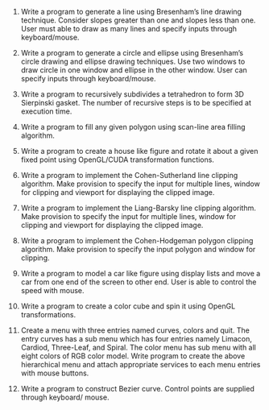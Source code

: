 
1.	Write a program to generate a line using Bresenham’s line drawing technique. Consider slopes greater than one and slopes less than one. User must able to draw as many lines and specify inputs through keyboard/mouse.
2.	Write a program to generate a circle and ellipse using Bresenham’s circle drawing and ellipse drawing techniques. Use two windows to draw circle in one window and ellipse in the other window. User can specify inputs through keyboard/mouse.
3.	Write a program to recursively subdivides a tetrahedron to form 3D Sierpinski gasket. The number of recursive steps is to be specified at execution time.
4.	Write a program to fill any given polygon using scan-line area filling algorithm.
5. Write a program to create a house like figure and rotate it about a given fixed point  using OpenGL/CUDA transformation functions. 
6.	Write a program to implement the Cohen-Sutherland line clipping algorithm. Make provision to specify the input for multiple lines, window for clipping and viewport for displaying the clipped image.
7.	Write a program to implement the Liang-Barsky line clipping algorithm. Make provision to specify the input for multiple lines, window for clipping and viewport for displaying the clipped image.
8.	Write a program to implement the Cohen-Hodgeman polygon clipping algorithm. Make provision to specify the input polygon and window for clipping.

9.	Write a program to model a car like figure using display lists and move a car from one end of the screen to other end. User is able to control the speed with mouse.
10.	Write a program to create a color cube and spin it using OpenGL transformations.
11.	Create a menu with three entries named curves, colors and quit. The entry curves has a sub menu which has four entries namely Limacon, Cardiod, Three-Leaf, and Spiral. The color menu has sub menu with all eight colors of RGB color model. Write program to create the above hierarchical menu and attach appropriate services to each menu entries with mouse buttons.
12.	Write a program to construct Bezier curve. Control points are supplied through keyboard/ mouse.
